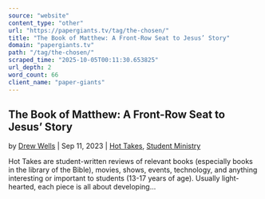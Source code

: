 ```yaml
---
source: "website"
content_type: "other"
url: "https://papergiants.tv/tag/the-chosen/"
title: "The Book of Matthew: A Front-Row Seat to Jesus’ Story"
domain: "papergiants.tv"
path: "/tag/the-chosen/"
scraped_time: "2025-10-05T00:11:30.653825"
url_depth: 2
word_count: 66
client_name: "paper-giants"
---
```


## The Book of Matthew: A Front-Row Seat to Jesus’ Story

by [Drew Wells](https://papergiants.tv/author/drew/ "Posts by Drew Wells") | Sep 11, 2023 | [Hot Takes](https://papergiants.tv/category/studentresources/hot-takes/), [Student Ministry](https://papergiants.tv/category/studentresources/)

Hot Takes are student-written reviews of relevant books (especially books in the library of the Bible), movies, shows, events, technology, and anything interesting or important to students (13-17 years of age). Usually light-hearted, each piece is all about developing...